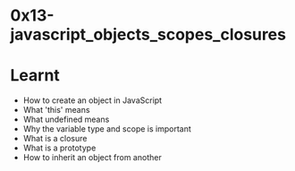 # 0x13-javascript_objects_scopes_closures

# Learnt
- How to create an object in JavaScript
- What 'this' means
- What undefined means
- Why the variable type and scope is important
- What is a closure
- What is a prototype
- How to inherit an object from another
